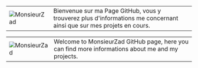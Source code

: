 <link rel="stylesheet" href="../font-awesome/css/font-awesome.min.css">
<link rel="stylesheet" href="../UI-Flag-master/flag.css">

<meta charset="UTF-8">

|   | |
| ------------- | ------------- |
| ![MonsieurZad](../images/zadwarf.png) | [<i class="flag france"></i>](../resume/fr/french.html) Bienvenue sur ma Page GitHub, vous y trouverez plus d'informations me concernant ainsi que sur mes projets en cours.|

|   | |
| ------------- | ------------- |
| ![MonsieurZad](../images/zadwarf.png) | [<i class="flag united kingdom"></i>](../resume/en/english.html) Welcome to MonsieurZad GitHub page, here you can find more informations about me and my projects.|

